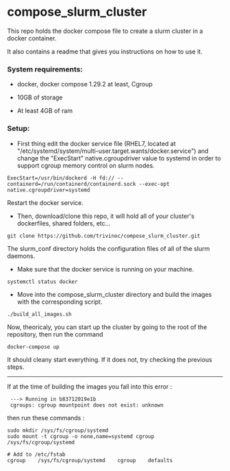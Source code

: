 # compose_slurm_cluster

This repo holds the docker compose file to create a slurm cluster in a docker container.

It also contains a readme that gives you instructions on how to use it.


### **System requirements:**
  * docker, docker compose 1.29.2 at least, Cgroup
  
  * 10GB of storage
  
  * At least 4GB of ram


### **Setup:**

* First thing edit the docker service file (RHEL7, located at "/etc/systemd/system/multi-user.target.wants/docker.service") and change the "ExecStart" native.cgroupdriver value to systemd in order to support cgroup memory control on slurm nodes.
```
ExecStart=/usr/bin/dockerd -H fd:// --containerd=/run/containerd/containerd.sock --exec-opt native.cgroupdriver=systemd
```
Restart the docker service.

* Then, download/clone this repo, it will hold all of your cluster's dockerfiles, shared folders, etc...
```
git clone https://github.com/trivinoc/compose_slurm_cluster.git
```

The slurm_conf directory holds the configuration files of all of the slurm daemons.

* Make sure that the docker service is running on your machine.
```
systemctl status docker
```

* Move into the compose_slurm_cluster directory and build the images with the corresponding script.
```
./build_all_images.sh
```

Now, theoricaly, you can start up the cluster by going to the root of the repository, then run the command 
```
docker-compose up
```
It should cleany start everything. If it does not, try checking the previous steps.

--------------------

If at the time of building the images you fall into this error :

```
 ---> Running in b83712019e1b
 cgroups: cgroup mountpoint does not exist: unknown
```
then run these commands :

```
sudo mkdir /sys/fs/cgroup/systemd
sudo mount -t cgroup -o none,name=systemd cgroup /sys/fs/cgroup/systemd

# Add to /etc/fstab
cgroup    /sys/fs/cgroup/systemd    cgroup    defaults
```

